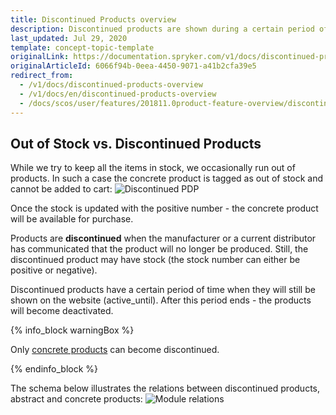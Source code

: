 ```yaml
---
title: Discontinued Products overview
description: Discontinued products are shown during a certain period of time after the manufacturer or a distributor announces that the product is no longer produced.
last_updated: Jul 29, 2020
template: concept-topic-template
originalLink: https://documentation.spryker.com/v1/docs/discontinued-products-overview
originalArticleId: 6066f94b-0eea-4450-9071-a41b2cfa39e5
redirect_from:
  - /v1/docs/discontinued-products-overview
  - /v1/docs/en/discontinued-products-overview
  - /docs/scos/user/features/201811.0product-feature-overview/discontinued-products-overview.html
---
```


## Out of Stock vs. Discontinued Products
While we try to keep all the items in stock, we occasionally run out of products. In such a case the concrete product is tagged as out of stock and cannot be added to cart:
![Discontinued PDP](https://spryker.s3.eu-central-1.amazonaws.com/docs/Features/Product+Management/Discontinued+Products/Discontinued+Products+Feature+Overview/discontinued-pdp-page.png)

Once the stock is updated with the positive number - the concrete product will be available for purchase.

Products are **discontinued** when the manufacturer or a current distributor has communicated that the product will no longer be produced. Still, the discontinued product may have stock (the stock number can either be positive or negative).

Discontinued products have a certain period of time when they will still be shown on the website (active_until). After this period ends - the products will become deactivated.

{% info_block warningBox %}

Only [concrete products](/docs/scos/user/features/{{page.version}}/product-feature-overview/product-feature-overview.html) can become discontinued.

{% endinfo_block %}

The schema below illustrates the relations between discontinued products, abstract and concrete products:
![Module relations](https://spryker.s3.eu-central-1.amazonaws.com/docs/Features/Product+Management/Discontinued+Products/Discontinued+Products+Feature+Overview/discontinued-schema.png)

<!-- Last review date: Mar 1, 2019-- by Ahmed Sabaa, Yuliia Boiko -->
